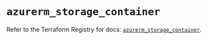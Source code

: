 # `azurerm_storage_container`

Refer to the Terraform Registry for docs: [`azurerm_storage_container`](https://registry.terraform.io/providers/hashicorp/azurerm/3.103.1/docs/resources/storage_container).
